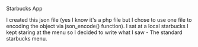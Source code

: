 Starbucks App

I created this json file (yes I know it's a php file but I chose to use one file to encoding the object via json_encode() function). I sat at a local starbucks I kept staring at the menu so I decided to write what I saw - The standard starbucks menu. 
